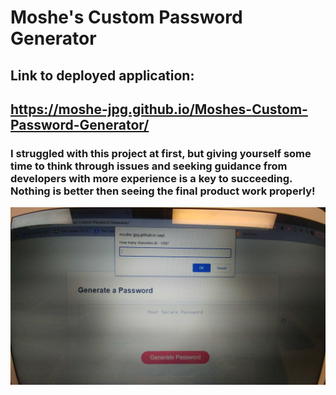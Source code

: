 # Moshe's Custom Password Generator

## Link to deployed application:
## https://moshe-jpg.github.io/Moshes-Custom-Password-Generator/

### I struggled with this project at first, but giving yourself some time to think through issues and seeking guidance from developers with more experience is a key to succeeding. Nothing is better then seeing the final product work properly!
![plot](images\20220524_151354.jpg)
